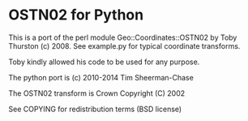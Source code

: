 OSTN02 for Python
=================

This is a port of the perl module Geo::Coordinates::OSTN02 by Toby Thurston (c) 2008. See example.py for typical coordinate transforms.

Toby kindly allowed his code to be used for any purpose.

The python port is (c) 2010-2014 Tim Sheerman-Chase

The OSTN02 transform is Crown Copyright (C) 2002

See COPYING for redistribution terms (BSD license)

